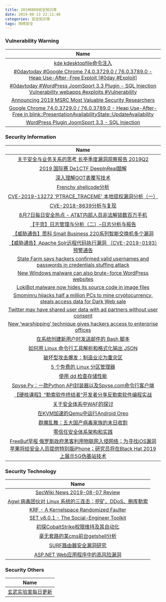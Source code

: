 ```yaml
---
title: 20190808安全知识库
date: 2019-08-13 22:11:48
categories: 安全知识库
tags: 网络安全
---
```

###  						       							Vulnerability Warning

|                             Name                             |
| :----------------------------------------------------------: |
|[kde kdesktopfile命令注入](https://www.seebug.org/vuldb/ssvid-98055)|
|[#0daytoday #Google Chrome 74.0.3729.0 / 76.0.3789.0 - Heap Use-After-Free Exploit [#0day #Exploit]](http://0day.today/exploits/33087)|
|[#0daytoday #WordPress JoomSport 3.3 Plugin - SQL Injection Vulnerability webapps #exploits #Vulnerability](http://0day.today/exploits/33086)|
|[Announcing 2019 MSRC Most Valuable Security Researchers](https://msrc-blog.microsoft.com/2019/08/07/announcing-2019-msrc-most-valuable-security-researchers/)|
|[Google Chrome 74.0.3729.0 / 76.0.3789.0 - Heap Use-After-Free in blink::PresentationAvailabilityState::UpdateAvailability](https://www.exploit-db.com/exploits/47211)|
|[ WordPress Plugin JoomSport 3.3 - SQL Injection](https://www.exploit-db.com/exploits/47210)|

### 						        							Security Information
|                             Name                                    |
| :----------------------------------------------------------: |
|[关于安全与业务关系的思考  长亭季度漏洞观察报告 2019Q2](https://www.anquanke.com/post/id/183502)|
|[2019 国际赛 De1CTF DeepInReal题解](https://www.anquanke.com/post/id/183507)|
|[深入理解GOT表覆写技术](https://www.anquanke.com/post/id/183370)|
|[Frenchy shellcode分析](https://www.anquanke.com/post/id/183291)|
|[CVE-2019-13272  'PTRACE_TRACEME' 本地提权漏洞分析（一）](https://www.anquanke.com/post/id/183438)|
|[CVE-2018-8639分析与复现](https://www.anquanke.com/post/id/183358)|
|[8月7日每日安全热点 - AT&T内部人员非法解锁数百万手机](https://www.anquanke.com/post/id/183601)|
|[【干货】日志管理与分析（二）–日志分析与报告](https://www.secpulse.com/archives/110423.html)|
|[【威胁通告】思科 Small Business 220系列智能交换机多个漏洞](http://blog.nsfocus.net/cve-2019-1912cve-2019-1913cve-2019-1914/)|
|[【威胁通告】Apache Solr远程代码执行漏洞 （CVE-2019-0193）预警通告](http://blog.nsfocus.net/cve-2019-0193/)|
|[State Farm says hackers confirmed valid usernames and passwords in credentials stuffing attack](https://www.zdnet.com/article/state-farm-says-hackers-confirmed-valid-usernames-and-passwords-in-credentials-stuffing-attack/#ftag=RSSbaffb68)|
|[New Windows malware can also brute-force WordPress websites](https://www.zdnet.com/article/new-windows-malware-can-also-brute-force-wordpress-websites/#ftag=RSSbaffb68)|
|[LokiBot malware now hides its source code in image files](https://www.zdnet.com/article/lokibot-information-stealer-now-hides-malware-in-image-files/#ftag=RSSbaffb68)|
|[Smominru hijacks half a million PCs to mine cryptocurrency, steals access data for Dark Web sale](https://www.zdnet.com/article/new-cryptojacking-campaign-strikes-half-a-million-pcs/#ftag=RSSbaffb68)|
|[Twitter may have shared user data with ad partners without user consent](https://www.zdnet.com/article/twitter-may-have-shared-user-data-with-ad-partners-without-user-consent/#ftag=RSSbaffb68)|
|[New ‘warshipping’ technique gives hackers access to enterprise offices](https://www.zdnet.com/article/new-warshipping-technique-gives-hackers-access-to-enterprise-offices/#ftag=RSSbaffb68)|
|[在系统创建新用户时发送邮件的 Bash 脚本](https://linux.cn/article-11199-1.html?utm_source=rss&utm_medium=rss)|
|[如何用 Linux 命令行工具解析和格式化输出 JSON](https://linux.cn/article-11198-1.html?utm_source=rss&utm_medium=rss)|
|[破坏型攻击爆发：制造业沦为重灾区](https://linux.cn/article-11197-1.html?utm_source=rss&utm_medium=rss)|
|[5 个免费的 Linux 分区管理器](https://linux.cn/article-11196-1.html?utm_source=rss&utm_medium=rss)|
|[使用 dd 检查存储性能](https://linux.cn/article-11195-1.html?utm_source=rss&utm_medium=rss)|
|[Spyse.Py：一款Python API封装器以及Spyse.com命令行客户端](https://www.freebuf.com/sectool/209001.html)|
|[【硬核课程】“勒索软件终结者”开发者分享反勒索软件编程实战](https://www.freebuf.com/open/210627.html)|
|[关于安全体系中WAF的探讨](https://www.freebuf.com/articles/es/209756.html)|
|[在KVM加速的Qemu中运行Android Oreo](https://www.freebuf.com/articles/terminal/209406.html)|
|[群魔乱舞：五大国产病毒家族的末日收割](https://www.freebuf.com/articles/system/209855.html)|
|[零信任安全体系架构和实践](https://www.freebuf.com/articles/security-management/209821.html)|
|[FreeBuf早报  俄罗斯政府黑客利用物联网入侵网络；为寻找iOS漏洞 苹果将给安全人员提供特别版iPhone；研究员将在Black Hat 2019上展示5G伪基站技术](https://www.freebuf.com/news/210583.html)|

### 						        							Security  Technology
|                             Name                                    |
| :----------------------------------------------------------: |
|[SecWiki News 2019-08-07 Review](http://www.sec-wiki.com/?2019-08-07)|
|[Agwl 病毒团伙对 Linux 系统的三连击：挖矿、DDoS、删库勒索](https://paper.seebug.org/1005/)|
|[KRF - A Kernelspace Randomized Faulter](http://www.kitploit.com/2019/08/krf-kernelspace-randomized-faulter.html)|
|[SET v8.0.1 - The Social-Engineer Toolkit](http://www.kitploit.com/2019/08/set-v801-social-engineer-toolkit.html)|
|[初探CobaltStrike权限维持及其自动化](http://xz.aliyun.com/t/5881)|
|[毫无套路的某cms前台getshell分析](http://xz.aliyun.com/t/5873)|
|[SURF路由器安全漏洞研究](http://xz.aliyun.com/t/5884)|
|[ASP.NET Web应用程序中的高风险漏洞](http://xz.aliyun.com/t/5883)|

### 						        							Security  Others
|                             Name                                    |
| :----------------------------------------------------------: |
|[玄武实验室每日更新](https://weibo.com/p/1006065582522936/wenzhang?from=page_100606_profile&wvr=6&mod=wenzhangmore)|
